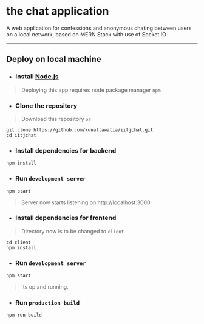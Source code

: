 # the chat application

A web application for confessions and anonymous chating between users on a local network, based on MERN Stack with use of Socket.IO
___
## Deploy on local machine
* ### Install [Node.js](https://nodejs.org/en/download/current/)
> Deploying this app requires node package manager `npm`
* ### Clone the repository
> Download this repository `or`
```
git clone https://github.com/kunaltawatia/iitjchat.git
cd iitjchat
```
* ### Install dependencies for backend
```
npm install
```
* ### Run `development server`
```
npm start
```

> Server now starts listening on http://localhost:3000

* ### Install dependencies for frontend
> Directory now is to be changed to `client`
```
cd client
npm install
```
* ### Run `development server`
```
npm start
```
> Its up and running.

* ### Run `production build`
```
npm run build
```
